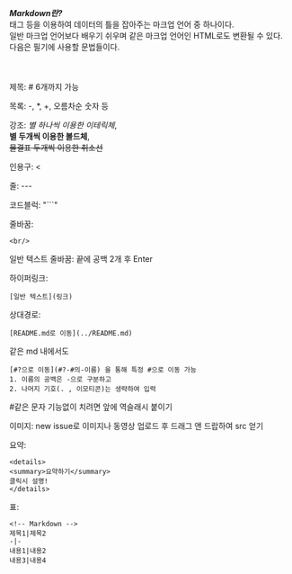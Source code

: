 ***Markdown란?***  
태그 등을 이용하여 데이터의 틀을 잡아주는 마크업 언어 중 하나이다.  
일반 마크업 언어보다 배우기 쉬우며 같은 마크업 언어인 HTML로도 변환될 수 있다.  
다음은 필기에 사용할 문법들이다.
<br/>  
<br/>  
제목: # 6개까지 가능

목록: -, *, +, 오름차순 숫자 등

강조: *별 하나씩 이용한 이테릭체*,  
**별 두개씩 이용한 볼드체**,  
~~물결표 두개씩 이용한 취소선~~  


인용구: <  

줄: ---  

코드블럭: "```"  

줄바꿈: 
```
<br/>
```

일반 텍스트 줄바꿈: 끝에 공백 2개 후 Enter 

하이퍼링크: 
``` 
[일반 텍스트](링크) 
```

상대경로: 
``` 
[README.md로 이동](../README.md) 
```

같은 md 내에서도 
```
[#?으로 이동](#?-#의-이름) 을 통해 특정 #으로 이동 가능
1. 이름의 공백은 -으로 구분하고
2. 나머지 기호(. , 이모티콘)는 생략하여 입력
```

\#같은 문자 기능없이 치려면 앞에 역슬래시 붙이기

이미지: new issue로 이미지나 동영상 업로드 후 드래그 앤 드랍하여 src 얻기  

요약:
```
<details>
<summary>요약하기</summary>
클릭시 설명!
</details>
```

표:
```
<!-- Markdown -->
제목1|제목2
-|-
내용1|내용2
내용3|내용4
```
